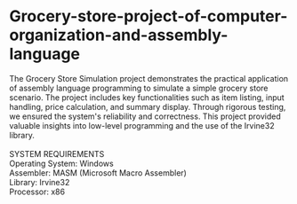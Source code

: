 # Grocery-store-project-of-computer-organization-and-assembly-language
The Grocery Store Simulation project demonstrates the practical application of assembly language programming to simulate a simple grocery store scenario. The project includes key functionalities such as item listing, input handling, price calculation, and summary display. Through rigorous testing, we ensured the system's reliability and correctness. This project provided valuable insights into low-level programming and the use of the Irvine32 library.
<br><br>
SYSTEM REQUIREMENTS<br>
Operating System: Windows<br>
Assembler: MASM (Microsoft Macro Assembler)<br>
Library: Irvine32<br>
Processor: x86
